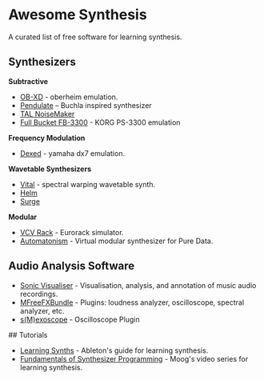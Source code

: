 # Awesome Synthesis
A curated list of free software for learning synthesis.

## Synthesizers
**Subtractive**
- [OB-XD](https://www.discodsp.com/obxd/) - oberheim emulation.
- [Pendulate](https://www.eventideaudio.com/promo/pendulate) – Buchla inspired synthesizer
- [TAL NoiseMaker](https://tal-software.com/products/tal-noisemaker)
- [Full Bucket FB-3300](https://www.fullbucket.de/music/fb3300.html) - KORG PS-3300 emulation

**Frequency Modulation**
- [Dexed](https://github.com/asb2m10/dexed) - yamaha dx7 emulation.

**Wavetable Synthesizers**
- [Vital](https://vital.audio/) - spectral warping wavetable synth.
- [Helm](https://tytel.org/helm/)
- [Surge](https://surge-synthesizer.github.io/)

**Modular**
- [VCV Rack](https://vcvrack.com/) - Eurorack simulator.
- [Automatonism](https://www.automatonism.com/) - Virtual modular synthesizer for Pure Data.

## Audio Analysis Software
- [Sonic Visualiser](https://sonicvisualiser.org/) - Visualisation, analysis, and annotation of music audio recordings.
- [MFreeFXBundle](https://meldaproduction.com/MFreeFxBundle) - Plugins: loudness analyzer, oscilloscope, spectral analyzer, etc.
- [s(M)exoscope](http://armandomontanez.com/smexoscope/) - Oscilloscope Plugin

## Tutorials
- [Learning Synths](https://learningsynths.ableton.com/) - Ableton's guide for learning synthesis.
- [Fundamentals of Synthesizer Programming](https://youtube.com/playlist?list=PL59F85FF6EE33EFD2) - Moog's video series for learning synthesis.
